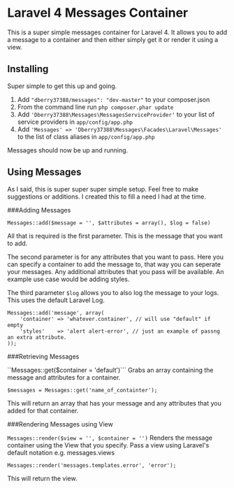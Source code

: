 Laravel 4 Messages Container
============================
This is a super simple messages container for Laravel 4. It allows you to add a message to a container and then either simply get it or render it using a view.

Installing
----------
Super simple to get this up and going.

1. Add ``` "dberry37388/messages": "dev-master" ``` to your composer.json
2. From the command line run ``` php composer.phar update ```
3. Add ``` 'Dberry37388\Messages\MessagesServiceProvider' ``` to your list of service providers in ```app/config/app.php```
4. Add ```'Messages' => 'Dberry37388\Messages\Facades\Laravel\Messages'``` to the list of class aliases in ```app/config/app.php```

Messages should now be up and running.

Using Messages
--------------

As I said, this is super super super simple setup. Feel free to make suggestions or additions. I created this to fill a need I had at the time.


###Adding Messages

```Messages::add($message = '', $attributes = array(), $log = false)```

All that is required is the first parameter. This is the message that you want to add.

The second parameter is for any attributes that you want to pass. Here you can specify a container to add the message to, that way you can seperate your messages. Any additional attributes that you pass will be available. An example use case would be adding styles.

The third parameter ```$log``` allows you to also log the message to your logs. This uses the default Laravel Log.

```
Messages::add('message', array(
    'container' => 'whatever.container', // will use "default" if empty
    'styles'    => 'alert alert-error', // just an example of passng an extra attribute.
));
```


###Retrieving Messages

``Messages::get($container = 'default')```
Grabs an array containing the message and attributes for a container.

```
$messages = Messages::get('name_of_containter');
``` 

This will return an array that has your message and any attributes that you added for that container.


###Rendering Messages using View

```Messages::render($view = '', $container = '')```
Renders the message container using the View that you specify.  Pass a view using Laravel's default notation e.g. messages.views

```
Messages::render('messages.templates.error', 'error');
```

This will return the view.
